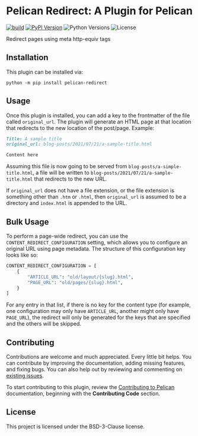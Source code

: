 # Pelican Redirect: A Plugin for Pelican

[![build](https://github.com/bryanwweber/pelican-redirect/actions/workflows/main.yml/badge.svg)](https://github.com/bryanwweber/pelican-redirect/actions/workflows/main.yml)
[![PyPI Version](https://img.shields.io/pypi/v/pelican-redirect)](https://pypi.org/project/pelican-redirect/)
![Python Versions](https://img.shields.io/pypi/pyversions/pelican-redirect)
![License](https://img.shields.io/pypi/l/pelican-redirect?color=blue)

Redirect pages using meta http-equiv tags

## Installation

This plugin can be installed via:

```shell
python -m pip install pelican-redirect
```

## Usage

Once this plugin is installed, you can add a key to the frontmatter of the file called `original_url`. The plugin will generate an HTML page at that location that redirects to the new location of the post/page. Example:

```markdown
Title: A sample title
original_url: blog-posts/2021/07/21/a-sample-title.html

Content here
```

Assuming this file is now going to be served from `blog-posts/a-simple-title.html`, a file will be written to `blog-posts/2021/07/21/a-sample-title.html` that redirects to the new URL.

If `original_url` does not have a file extension, or the file extension is something other than `.htm` or `.html`, then `original_url` is assumed to be a directory and `index.html` is appended to the URL.

## Bulk Usage

To perform a page-wide redirect, you can use the `CONTENT_REDIRECT_CONFIGURATION` setting, which allows you to configure an original URL using page metadata. The structure of this configuration key looks like so:

```python
CONTENT_REDIRECT_CONFIGURATION = [
    {
        "ARTICLE_URL": "old/layout/{slug}.html",
        "PAGE_URL": "old/pages/{slug}.html",
    }
]
```

For any entry in that list, if there is no key for the content type (for example, one configuration may only have `ARTICLE_URL`, another might only have `PAGE_URL`), the redirect will only be generated for the keys that are specified and the others will be skipped.

## Contributing

Contributions are welcome and much appreciated. Every little bit helps. You can contribute by improving the documentation, adding missing features, and fixing bugs. You can also help out by reviewing and commenting on [existing issues][].

To start contributing to this plugin, review the [Contributing to Pelican][] documentation, beginning with the **Contributing Code** section.

[existing issues]: https://github.com/bryanwweber/pelican-redirect/issues
[contributing to pelican]: https://docs.getpelican.com/en/latest/contribute.html

## License

This project is licensed under the BSD-3-Clause license.
